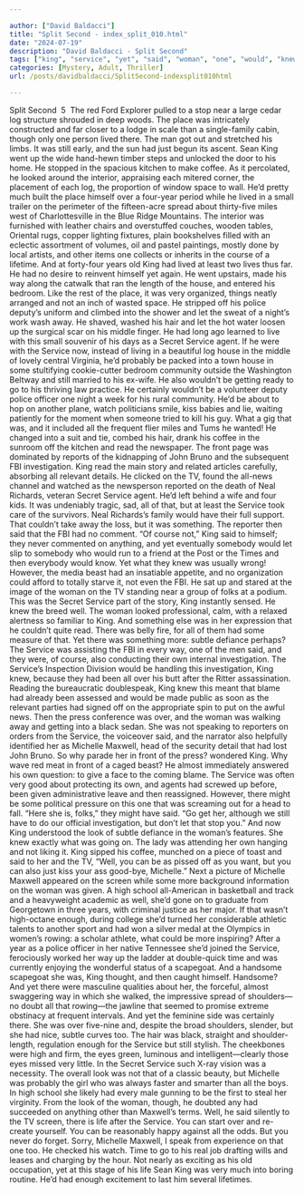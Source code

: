 ```yaml
---

author: ["David Baldacci"]
title: "Split Second - index_split_010.html"
date: "2024-07-19"
description: "David Baldacci - Split Second"
tags: ["king", "service", "yet", "said", "woman", "one", "would", "knew", "still", "way", "let", "secret", "also", "fbi", "investigation", "tv", "well", "michelle", "maxwell", "log", "place", "lived", "coffee", "course", "year"]
categories: [Mystery, Adult, Thriller]
url: /posts/davidbaldacci/SplitSecond-indexsplit010html

---
```



Split Second
		 5 
The red Ford Explorer pulled to a stop near a large cedar log structure shrouded in deep woods. The place was intricately constructed and far closer to a lodge in scale than a single-family cabin, though only one person lived there. The man got out and stretched his limbs. It was still early, and the sun had just begun its ascent.
Sean King went up the wide hand-hewn timber steps and unlocked the door to his home. He stopped in the spacious kitchen to make coffee. As it percolated, he looked around the interior, appraising each mitered corner, the placement of each log, the proportion of window space to wall. He’d pretty much built the place himself over a four-year period while he lived in a small trailer on the perimeter of the fifteen-acre spread about thirty-five miles west of Charlottesville in the Blue Ridge Mountains.
The interior was furnished with leather chairs and overstuffed couches, wooden tables, Oriental rugs, copper lighting fixtures, plain bookshelves filled with an eclectic assortment of volumes, oil and pastel paintings, mostly done by local artists, and other items one collects or inherits in the course of a lifetime. And at forty-four years old King had lived at least two lives thus far. He had no desire to reinvent himself yet again.
He went upstairs, made his way along the catwalk that ran the length of the house, and entered his bedroom. Like the rest of the place, it was very organized, things neatly arranged and not an inch of wasted space.
He stripped off his police deputy’s uniform and climbed into the shower and let the sweat of a night’s work wash away. He shaved, washed his hair and let the hot water loosen up the surgical scar on his middle finger. He had long ago learned to live with this small souvenir of his days as a Secret Service agent.
If he were with the Service now, instead of living in a beautiful log house in the middle of lovely central Virginia, he’d probably be packed into a town house in some stultifying cookie-cutter bedroom community outside the Washington Beltway and still married to his ex-wife. He also wouldn’t be getting ready to go to his thriving law practice. He certainly wouldn’t be a volunteer deputy police officer one night a week for his rural community. He’d be about to hop on another plane, watch politicians smile, kiss babies and lie, waiting patiently for the moment when someone tried to kill his guy. What a gig that was, and it included all the frequent flier miles and Tums he wanted!
He changed into a suit and tie, combed his hair, drank his coffee in the sunroom off the kitchen and read the newspaper. The front page was dominated by reports of the kidnapping of John Bruno and the subsequent FBI investigation. King read the main story and related articles carefully, absorbing all relevant details. He clicked on the TV, found the all-news channel and watched as the newsperson reported on the death of Neal Richards, veteran Secret Service agent. He’d left behind a wife and four kids.
It was undeniably tragic, sad, all of that, but at least the Service took care of the survivors. Neal Richards’s family would have their full support. That couldn’t take away the loss, but it was something.
The reporter then said that the FBI had no comment. “Of course not,” King said to himself; they never commented on anything, and yet eventually somebody would let slip to somebody who would run to a friend at the Post or the Times and then everybody would know. Yet what they knew was usually wrong! However, the media beast had an insatiable appetite, and no organization could afford to totally starve it, not even the FBI.
He sat up and stared at the image of the woman on the TV standing near a group of folks at a podium. This was the Secret Service part of the story, King instantly sensed. He knew the breed well. The woman looked professional, calm, with a relaxed alertness so familiar to King. And something else was in her expression that he couldn’t quite read. There was belly fire, for all of them had some measure of that. Yet there was something more: subtle defiance perhaps?
The Service was assisting the FBI in every way, one of the men said, and they were, of course, also conducting their own internal investigation. The Service’s Inspection Division would be handling this investigation, King knew, because they had been all over his butt after the Ritter assassination. Reading the bureaucratic doublespeak, King knew this meant that blame had already been assessed and would be made public as soon as the relevant parties had signed off on the appropriate spin to put on the awful news. Then the press conference was over, and the woman was walking away and getting into a black sedan. She was not speaking to reporters on orders from the Service, the voiceover said, and the narrator also helpfully identified her as Michelle Maxwell, head of the security detail that had lost John Bruno.
So why parade her in front of the press? wondered King. Why wave red meat in front of a caged beast? He almost immediately answered his own question: to give a face to the coming blame. The Service was often very good about protecting its own, and agents had screwed up before, been given administrative leave and then reassigned. However, there might be some political pressure on this one that was screaming out for a head to fall. “Here she is, folks,” they might have said. “Go get her, although we still have to do our official investigation, but don’t let that stop you.” And now King understood the look of subtle defiance in the woman’s features. She knew exactly what was going on. The lady was attending her own hanging and not liking it.
King sipped his coffee, munched on a piece of toast and said to her and the TV, “Well, you can be as pissed off as you want, but you can also just kiss your ass good-bye, Michelle.”
Next a picture of Michelle Maxwell appeared on the screen while some more background information on the woman was given. A high school all-American in basketball and track and a heavyweight academic as well, she’d gone on to graduate from Georgetown in three years, with criminal justice as her major. If that wasn’t high-octane enough, during college she’d turned her considerable athletic talents to another sport and had won a silver medal at the Olympics in women’s rowing: a scholar athlete, what could be more inspiring? After a year as a police officer in her native Tennessee she’d joined the Service, ferociously worked her way up the ladder at double-quick time and was currently enjoying the wonderful status of a scapegoat.
And a handsome scapegoat she was, King thought, and then caught himself. Handsome? And yet there were masculine qualities about her, the forceful, almost swaggering way in which she walked, the impressive spread of shoulders—no doubt all that rowing—the jawline that seemed to promise extreme obstinacy at frequent intervals. And yet the feminine side was certainly there. She was over five-nine and, despite the broad shoulders, slender, but she had nice, subtle curves too. The hair was black, straight and shoulder-length, regulation enough for the Service but still stylish. The cheekbones were high and firm, the eyes green, luminous and intelligent—clearly those eyes missed very little. In the Secret Service such X-ray vision was a necessity.
The overall look was not that of a classic beauty, but Michelle was probably the girl who was always faster and smarter than all the boys. In high school she likely had every male gunning to be the first to steal her virginity. From the look of the woman, though, he doubted any had succeeded on anything other than Maxwell’s terms.
Well, he said silently to the TV screen, there is life after the Service. You can start over and re-create yourself. You can be reasonably happy against all the odds. But you never do forget. Sorry, Michelle Maxwell, I speak from experience on that one too.
He checked his watch. Time to go to his real job drafting wills and leases and charging by the hour. Not nearly as exciting as his old occupation, yet at this stage of his life Sean King was very much into boring routine. He’d had enough excitement to last him several lifetimes.
